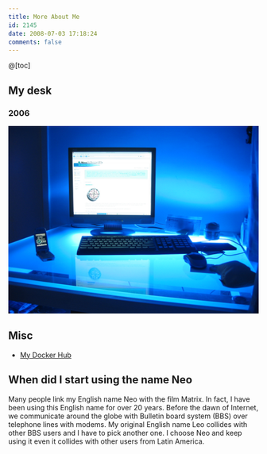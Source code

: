```yaml
---
title: More About Me
id: 2145
date: 2008-07-03 17:18:24
comments: false
---
```


@[toc]

## My desk

### 2006
![My desk at 2006](mydesk-200602.jpg)

## Misc
* [My Docker Hub](https://hub.docker.com/u/neoalienson/)

## When did I start using the name Neo

Many people link my English name Neo with the film Matrix. In fact, I have been using this English name for over 20 years. Before the dawn of Internet, we communicate around the globe with Bulletin board system (BBS) over telephone lines with modems. My original English name Leo collides with other BBS users and I have to pick another one. I choose Neo and keep using it even it collides with other users from Latin America.
